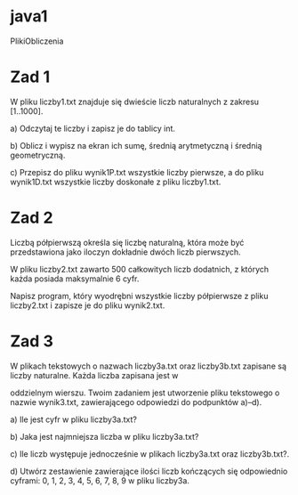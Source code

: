 # java1
PlikiObliczenia


Zad 1
=====

W pliku liczby1.txt znajduje się dwieście liczb naturalnych z zakresu [1..1000].

a) Odczytaj te liczby i zapisz je do tablicy int.
   
b) Oblicz i wypisz na ekran ich sumę, średnią arytmetyczną i średnią geometryczną.

c) Przepisz do pliku wynik1P.txt wszystkie liczby pierwsze, a do pliku wynik1D.txt wszystkie liczby doskonałe z pliku liczby1.txt.


Zad 2
=====

Liczbą półpierwszą określa się liczbę naturalną, która może być przedstawiona jako iloczyn dokładnie dwóch liczb pierwszych.

W pliku liczby2.txt zawarto 500 całkowitych liczb dodatnich, z których każda posiada maksymalnie 6 cyfr.

Napisz program, który wyodrębni wszystkie liczby półpierwsze z pliku liczby2.txt i zapisze je do pliku wynik2.txt.


Zad 3
=====

W plikach tekstowych o nazwach liczby3a.txt oraz liczby3b.txt zapisane są liczby naturalne. Każda liczba zapisana jest w 

oddzielnym wierszu. Twoim zadaniem jest utworzenie pliku tekstowego o nazwie wynik3.txt, zawierającego odpowiedzi do podpunktów a)–d).

a) Ile jest cyfr w pliku liczby3a.txt?

b) Jaka jest najmniejsza liczba w pliku liczby3a.txt?

c) Ile liczb występuje jednocześnie w plikach liczby3a.txt oraz liczby3b.txt?.

d) Utwórz zestawienie zawierające ilości liczb kończących się odpowiednio cyframi: 0, 1, 2, 3, 4, 5, 6, 7, 8, 9 w pliku liczby3a.
